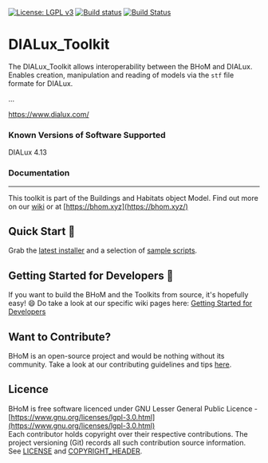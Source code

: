 [![License: LGPL v3](https://img.shields.io/badge/License-LGPL%20v3-blue.svg)](https://www.gnu.org/licenses/lgpl-3.0) [![Build status](https://ci.appveyor.com/api/projects/status/94ihnw4qnbnw5b91/branch/master?svg=true)](https://ci.appveyor.com/api/projects/status/dialux_toolkit/branch/master) [![Build Status](https://dev.azure.com/BHoMBot/BHoM/_apis/build/status/DIALux_Toolkit/DIALux_Toolkit.CheckCore?branchName=master)](https://dev.azure.com/BHoMBot/BHoM/_build/latest?definitionId=191&branchName=master)

# DIALux_Toolkit

The DIALux_Toolkit allows interoperability between the BHoM and DIALux. Enables creation, manipulation and reading of models via the `stf` file formate for DIALux.

...

https://www.dialux.com/

### Known Versions of Software Supported
DIALux 4.13

### Documentation

---
This toolkit is part of the Buildings and Habitats object Model. Find out more on our [wiki](https://github.com/BHoM/documentation/wiki) or at [https://bhom.xyz](https://bhom.xyz/)

## Quick Start 🚀 

Grab the [latest installer](https://bhom.xyz/) and a selection of [sample scripts](https://github.com/BHoM/samples).


## Getting Started for Developers 🤖 

If you want to build the BHoM and the Toolkits from source, it's hopefully easy! 😄 
Do take a look at our specific wiki pages here: [Getting Started for Developers](https://github.com/BHoM/documentation/wiki/Getting-started-for-developers)


## Want to Contribute? ##

BHoM is an open-source project and would be nothing without its community. Take a look at our contributing guidelines and tips [here](https://github.com/BHoM/BHoM/blob/master/CONTRIBUTING.md).


## Licence ##

BHoM is free software licenced under GNU Lesser General Public Licence - [https://www.gnu.org/licenses/lgpl-3.0.html](https://www.gnu.org/licenses/lgpl-3.0.html)  
Each contributor holds copyright over their respective contributions.
The project versioning (Git) records all such contribution source information.
See [LICENSE](https://github.com/BHoM/BHoM/blob/master/LICENSE) and [COPYRIGHT_HEADER](https://github.com/BHoM/BHoM/blob/master/COPYRIGHT_HEADER.txt).
